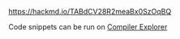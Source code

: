https://hackmd.io/TABdCV28R2meaBx0SzOqBQ

Code snippets can be run on [Compiler Explorer](https://godbolt.org)
